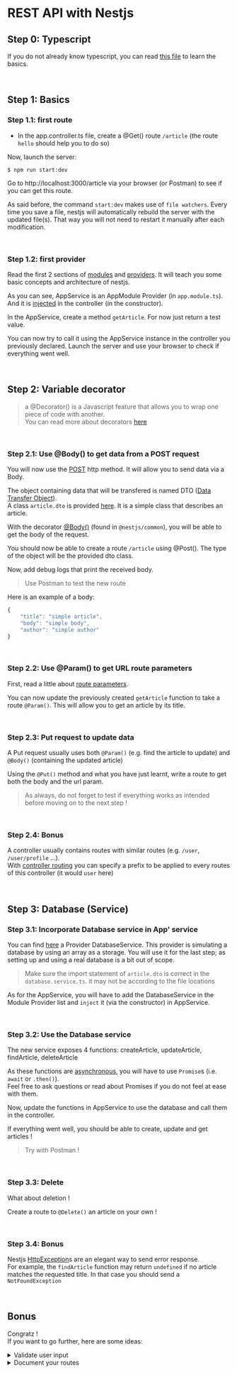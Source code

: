 # REST API with Nestjs

## Step 0: Typescript

If you do not already know typescript, you can read [this file](/src/step-0/learn.ts) to learn the basics.

<br>

## Step 1: Basics

### Step 1.1: first route

- In the app.controller.ts file, create a @Get() route `/article` (the route `hello` should help you to do so)

Now, launch the server:
```
$ npm run start:dev
```

Go to http://localhost:3000/article via your browser (or Postman) to see if you can get this route.

As said before, the command `start:dev` makes use of `file watchers`. Every time you save a file, nestjs will automatically rebuild the server with the updated file(s).
That way you will not need to restart it manually after each modification.

<br>

### Step 1.2: first provider

Read the first 2 sections of [modules](https://docs.nestjs.com/modules) and [providers]((https://docs.nestjs.com/providers)). It will teach you some basic concepts and architecture of nestjs.

As you can see, AppService is an AppModule Provider (in `app.module.ts`).
And it is [injected](https://docs.nestjs.com/providers#dependency-injection) in the controller (in the constructor).

In the AppService, create a method `getArticle`. For now just return a test value.

You can now try to call it using the AppService instance in the controller you previously declared.
Launch the server and use your browser to check if everything went well.

<br>

## Step 2: Variable decorator

> a @Decorator() is a Javascript feature that allows you to wrap one piece of code with another.<br>
You can read more about decorators [here](https://www.sitepoint.com/javascript-decorators-what-they-are/)

<br>

### Step 2.1: Use @Body() to get data from a POST request

You will now use the [POST](https://en.wikipedia.org/wiki/POST_(HTTP)) http method. It will allow you to send data via a Body.

The object containing data that will be transfered is named DTO ([Data Transfer Object](https://en.wikipedia.org/wiki/Data_transfer_object)).<br>
A class `article.dto` is provided [here](/src/step-2/article.dto.ts). It is a simple class that describes an article.

With the decorator [@Body()](https://docs.nestjs.com/controllers#request-payloads) (found in `@nestjs/common`), you will be able to get the body of the request.

You should now be able to create a route `/article` using @Post(). The type of the object will be the provided dto class.

Now, add debug logs that print the received body.

> Use Postman to test the new route

Here is an example of a body:
```javascript
{
    "title": "simple article",
    "body": "simple body",
    "author": "simple author"
}
```

<br>

### Step 2.2: Use @Param() to get URL route parameters

First, read a little about [route parameters](https://docs.nestjs.com/controllers#route-parameters).

You can now update the previously created `getArticle` function to take a route `@Param()`. This will allow you to get an article by its title.

<br>

### Step 2.3: Put request to update data

A Put request usually uses both `@Param()` (e.g. find the article to update) and `@Body()` (containing the updated article)

Using the `@Put()` method and what you have just learnt, write a route to get both the body and the url param.

> As always, do not forget to test if everything works as intended before moving on to the next step !

<br>

### Step 2.4: Bonus

A controller usually contains routes with similar routes (e.g. `/user`, `/user/profile` ...).<br>
With [controller routing](https://docs.nestjs.com/controllers#routing) you can specify a prefix to be applied to every routes of this controller (it would `user` here)

<br>

## Step 3: Database (Service)

### Step 3.1: Incorporate Database service in App' service

You can find [here](/src/step-3/database.service.ts) a Provider DatabaseService. This provider is simulating a database by using an array as a storage. You will use it for the last step; as setting up and using a real database is a bit out of scope.

> Make sure the import statement of `article.dto` is correct in the `database.service.ts`. it may not be according to the file locations

As for the AppService, you will have to add the DatabaseService in the Module Provider list and `inject` it (via the constructor) in AppService.

<br>

### Step 3.2: Use the Database service

The new service exposes 4 functions: createArticle, updateArticle, findArticle, deleteArticle

As these functions are [asynchronous](https://developer.mozilla.org/en-US/docs/Web/JavaScript/Reference/Statements/async_function), you will have to use `Promise`s (i.e. `await` or `.then()`). <br>
Feel free to ask questions or read about Promises if you do not feel at ease with them.

Now, update the functions in AppService to use the database and call them in the controller.

If everything went well, you should be able to create, update and get articles !

> Try with Postman !

<br>

### Step 3.3: Delete

What about deletion !

Create a route to `@Delete()` an article on your own !

<br>

### Step 3.4: Bonus

Nestjs [HttpException](https://docs.nestjs.com/exception-filters#built-in-http-exceptions)s are an elegant way to send error response.<br>
For example, the `findArticle` function may return `undefined` if no article matches the requested title.
In that case you should send a `NotFoundException`

<br>

## Bonus

Congratz !<br>
If you want to go further, here are some ideas:
<br>
<details>
  <summary>Validate user input</summary>

  [class-validator](https://docs.nestjs.com/techniques/validation)
  allows you to easily validate incoming input (i.e. Body and Query params)
</details>
<details>
  <summary>Document your routes</summary>

  [Nestjs swagger](https://docs.nestjs.com/recipes/swagger) offers an easy way to document your routes (with @Decorators).
  It can then generate an open-api documentation using swagger
</details>
